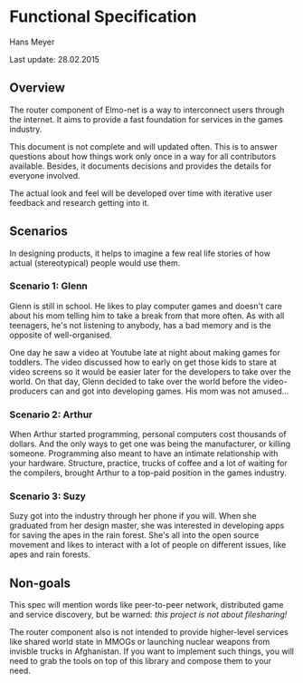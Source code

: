 # Functional Specification

Hans Meyer

Last update: 28.02.2015

## Overview

The router component of Elmo-net is a way to interconnect users through the
internet. It aims to provide a fast foundation for services in the games
industry.

This document is not complete and will updated often. This is to answer
questions about how things work only once in a way for all contributors
available. Besides, it documents decisions and provides the details for everyone
involved.

The actual look and feel will be developed over time with iterative user
feedback and research getting into it.

## Scenarios
In designing products, it helps to imagine a few real life stories of how actual
(stereotypical) people would use them.

### Scenario 1: Glenn
Glenn is still in school. He likes to play computer games and doesn't care about
his mom telling him to take a break from that more often. As with all teenagers,
he's not listening to anybody, has a bad memory and is the opposite of
well-organised.

One day he saw a video at Youtube late at night about making games for toddlers.
The video discussed how to early on get those kids to stare at video screens so
it would be easier later for the developers to take over the world. On that day,
Glenn decided to take over the world before the video-producers can and got into
developing games. His mom was not amused...

### Scenario 2: Arthur
When Arthur started programming, personal computers cost thousands of dollars.
And the only ways to get one was being the manufacturer, or killing someone.
Programming also meant to have an intimate relationship with your hardware.
Structure, practice, trucks of coffee and a lot of waiting for the compilers,
brought Arthur to a top-paid position in the games industry.

### Scenario 3: Suzy
Suzy got into the industry through her phone if you will. When she graduated
from her design master, she was interested in developing apps for saving the
apes in the rain forest. She's all into the open source movement and likes to
interact with a lot of people on different issues, like apes and rain forests.

## Non-goals

This spec will mention words like peer-to-peer network, distributed game and
service discovery, but be warned: *this project is not about filesharing!*

The router component also is not intended to provide higher-level services like
shared world state in MMOGs or launching nuclear weapons from invisble trucks in
Afghanistan. If you want to implement such things, you will need to grab the
tools on top of this library and compose them to your need.